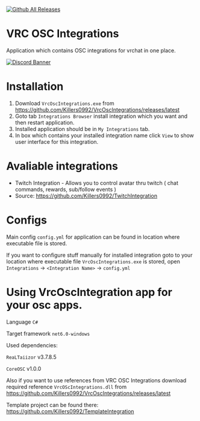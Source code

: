 [![Github All Releases](https://img.shields.io/github/downloads/Killers0992/VrcOscIntegrations/total.svg)]()
# VRC OSC Integrations
Application which contains OSC integrations for vrchat in one place.

[![Discord Banner](https://discordapp.com/api/guilds/948581245527425114/widget.png?style=banner3)](https://discord.gg/uhvsaEFmSE)


# Installation

1. Download ``VrcOscIntegrations.exe`` from https://github.com/Killers0992/VrcOscIntegrations/releases/latest
2. Goto tab ``Integrations Browser`` install integration which you want and then restart application.
3. Installed application should be in ``My Integrations`` tab.
4. In box which contains your installed integration name click ``View`` to show user interface for this integration.

# Avaliable integrations

- Twitch Integration - Allows you to control avatar thru twitch ( chat commands, rewards, sub/follow events )
- Source: https://github.com/Killers0992/TwitchIntegration

# Configs

Main config ``config.yml`` for application can be found in location where executable file is stored.

If you want to configure stuff manually for installed integration goto to your location where executable file ``VrcOscIntegrations.exe`` is stored,
open ``Integrations`` -> ``<Integration Name>`` -> ``config.yml``

# Using VrcOscIntegration app for your osc apps.


Language ``C#``

Target framework ``net6.0-windows``


Used dependencies:

``ReaLTaiizor`` v3.7.8.5

``CoreOSC`` v1.0.0

Also if you want to use references from VRC OSC Integrations download required reference ``VrcOScIntegrations.dll`` from https://github.com/Killers0992/VrcOscIntegrations/releases/latest

Template project can be found there: https://github.com/Killers0992/TemplateIntegration
